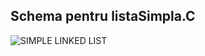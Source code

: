 ## Schema pentru listaSimpla.C


![SIMPLE LINKED LIST](https://user-images.githubusercontent.com/65309085/158030147-fe91762f-c298-4f2a-b630-9e638fccc17d.jpg)
